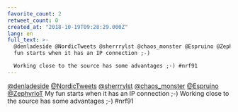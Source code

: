 ```yaml
---
favorite_count: 2
retweet_count: 0
created_at: "2018-10-19T09:28:29.000Z"
lang: en
full_text: >-
  @denladeside @NordicTweets @sherrrylst @chaos_monster @Espruino @ZephyrIoT My
  fun starts when it has an IP connection ;-)

  Working close to the source has some advantages ;-) #nrf91
---
```


[@denladeside](https://twitter.com/denladeside)
[@NordicTweets](https://twitter.com/NordicTweets)
[@sherrrylst](https://twitter.com/sherrrylst)
[@chaos_monster](https://twitter.com/chaos_monster)
[@Espruino](https://twitter.com/Espruino)
[@ZephyrIoT](https://twitter.com/ZephyrIoT) My fun starts when it has an IP
connection ;-) Working close to the source has some advantages ;-) #nrf91
